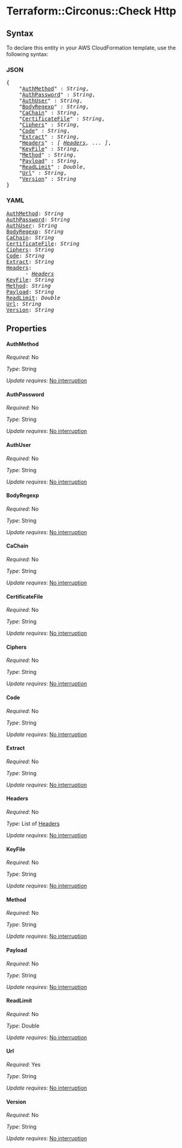 # Terraform::Circonus::Check Http

## Syntax

To declare this entity in your AWS CloudFormation template, use the following syntax:

### JSON

<pre>
{
    "<a href="#authmethod" title="AuthMethod">AuthMethod</a>" : <i>String</i>,
    "<a href="#authpassword" title="AuthPassword">AuthPassword</a>" : <i>String</i>,
    "<a href="#authuser" title="AuthUser">AuthUser</a>" : <i>String</i>,
    "<a href="#bodyregexp" title="BodyRegexp">BodyRegexp</a>" : <i>String</i>,
    "<a href="#cachain" title="CaChain">CaChain</a>" : <i>String</i>,
    "<a href="#certificatefile" title="CertificateFile">CertificateFile</a>" : <i>String</i>,
    "<a href="#ciphers" title="Ciphers">Ciphers</a>" : <i>String</i>,
    "<a href="#code" title="Code">Code</a>" : <i>String</i>,
    "<a href="#extract" title="Extract">Extract</a>" : <i>String</i>,
    "<a href="#headers" title="Headers">Headers</a>" : <i>[ <a href="http-headers.md">Headers</a>, ... ]</i>,
    "<a href="#keyfile" title="KeyFile">KeyFile</a>" : <i>String</i>,
    "<a href="#method" title="Method">Method</a>" : <i>String</i>,
    "<a href="#payload" title="Payload">Payload</a>" : <i>String</i>,
    "<a href="#readlimit" title="ReadLimit">ReadLimit</a>" : <i>Double</i>,
    "<a href="#url" title="Url">Url</a>" : <i>String</i>,
    "<a href="#version" title="Version">Version</a>" : <i>String</i>
}
</pre>

### YAML

<pre>
<a href="#authmethod" title="AuthMethod">AuthMethod</a>: <i>String</i>
<a href="#authpassword" title="AuthPassword">AuthPassword</a>: <i>String</i>
<a href="#authuser" title="AuthUser">AuthUser</a>: <i>String</i>
<a href="#bodyregexp" title="BodyRegexp">BodyRegexp</a>: <i>String</i>
<a href="#cachain" title="CaChain">CaChain</a>: <i>String</i>
<a href="#certificatefile" title="CertificateFile">CertificateFile</a>: <i>String</i>
<a href="#ciphers" title="Ciphers">Ciphers</a>: <i>String</i>
<a href="#code" title="Code">Code</a>: <i>String</i>
<a href="#extract" title="Extract">Extract</a>: <i>String</i>
<a href="#headers" title="Headers">Headers</a>: <i>
      - <a href="http-headers.md">Headers</a></i>
<a href="#keyfile" title="KeyFile">KeyFile</a>: <i>String</i>
<a href="#method" title="Method">Method</a>: <i>String</i>
<a href="#payload" title="Payload">Payload</a>: <i>String</i>
<a href="#readlimit" title="ReadLimit">ReadLimit</a>: <i>Double</i>
<a href="#url" title="Url">Url</a>: <i>String</i>
<a href="#version" title="Version">Version</a>: <i>String</i>
</pre>

## Properties

#### AuthMethod

_Required_: No

_Type_: String

_Update requires_: [No interruption](https://docs.aws.amazon.com/AWSCloudFormation/latest/UserGuide/using-cfn-updating-stacks-update-behaviors.html#update-no-interrupt)

#### AuthPassword

_Required_: No

_Type_: String

_Update requires_: [No interruption](https://docs.aws.amazon.com/AWSCloudFormation/latest/UserGuide/using-cfn-updating-stacks-update-behaviors.html#update-no-interrupt)

#### AuthUser

_Required_: No

_Type_: String

_Update requires_: [No interruption](https://docs.aws.amazon.com/AWSCloudFormation/latest/UserGuide/using-cfn-updating-stacks-update-behaviors.html#update-no-interrupt)

#### BodyRegexp

_Required_: No

_Type_: String

_Update requires_: [No interruption](https://docs.aws.amazon.com/AWSCloudFormation/latest/UserGuide/using-cfn-updating-stacks-update-behaviors.html#update-no-interrupt)

#### CaChain

_Required_: No

_Type_: String

_Update requires_: [No interruption](https://docs.aws.amazon.com/AWSCloudFormation/latest/UserGuide/using-cfn-updating-stacks-update-behaviors.html#update-no-interrupt)

#### CertificateFile

_Required_: No

_Type_: String

_Update requires_: [No interruption](https://docs.aws.amazon.com/AWSCloudFormation/latest/UserGuide/using-cfn-updating-stacks-update-behaviors.html#update-no-interrupt)

#### Ciphers

_Required_: No

_Type_: String

_Update requires_: [No interruption](https://docs.aws.amazon.com/AWSCloudFormation/latest/UserGuide/using-cfn-updating-stacks-update-behaviors.html#update-no-interrupt)

#### Code

_Required_: No

_Type_: String

_Update requires_: [No interruption](https://docs.aws.amazon.com/AWSCloudFormation/latest/UserGuide/using-cfn-updating-stacks-update-behaviors.html#update-no-interrupt)

#### Extract

_Required_: No

_Type_: String

_Update requires_: [No interruption](https://docs.aws.amazon.com/AWSCloudFormation/latest/UserGuide/using-cfn-updating-stacks-update-behaviors.html#update-no-interrupt)

#### Headers

_Required_: No

_Type_: List of <a href="http-headers.md">Headers</a>

_Update requires_: [No interruption](https://docs.aws.amazon.com/AWSCloudFormation/latest/UserGuide/using-cfn-updating-stacks-update-behaviors.html#update-no-interrupt)

#### KeyFile

_Required_: No

_Type_: String

_Update requires_: [No interruption](https://docs.aws.amazon.com/AWSCloudFormation/latest/UserGuide/using-cfn-updating-stacks-update-behaviors.html#update-no-interrupt)

#### Method

_Required_: No

_Type_: String

_Update requires_: [No interruption](https://docs.aws.amazon.com/AWSCloudFormation/latest/UserGuide/using-cfn-updating-stacks-update-behaviors.html#update-no-interrupt)

#### Payload

_Required_: No

_Type_: String

_Update requires_: [No interruption](https://docs.aws.amazon.com/AWSCloudFormation/latest/UserGuide/using-cfn-updating-stacks-update-behaviors.html#update-no-interrupt)

#### ReadLimit

_Required_: No

_Type_: Double

_Update requires_: [No interruption](https://docs.aws.amazon.com/AWSCloudFormation/latest/UserGuide/using-cfn-updating-stacks-update-behaviors.html#update-no-interrupt)

#### Url

_Required_: Yes

_Type_: String

_Update requires_: [No interruption](https://docs.aws.amazon.com/AWSCloudFormation/latest/UserGuide/using-cfn-updating-stacks-update-behaviors.html#update-no-interrupt)

#### Version

_Required_: No

_Type_: String

_Update requires_: [No interruption](https://docs.aws.amazon.com/AWSCloudFormation/latest/UserGuide/using-cfn-updating-stacks-update-behaviors.html#update-no-interrupt)

